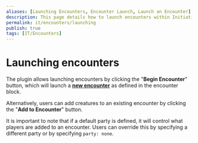```yaml
---
aliases: [Launching Encounters, Encounter Launch, Launch an Encounter]
description: This page details how to launch encounters within Initiative Tracker.
permalink: it/encounters/launching
publish: true
tags: [IT/Encounters]
---
```


# Launching encounters

The plugin allows launching encounters by clicking the "**Begin Encounter**" button, which will launch a <b><u>new encounter</u></b> as defined in the encounter block. 

Alternatively, users can add creatures to an existing encounter by clicking the "**Add to Encounter**" button.

It is important to note that if a default party is defined, it will control what players are added to an encounter. Users can override this by specifying a different party or by specifying `party: none`.